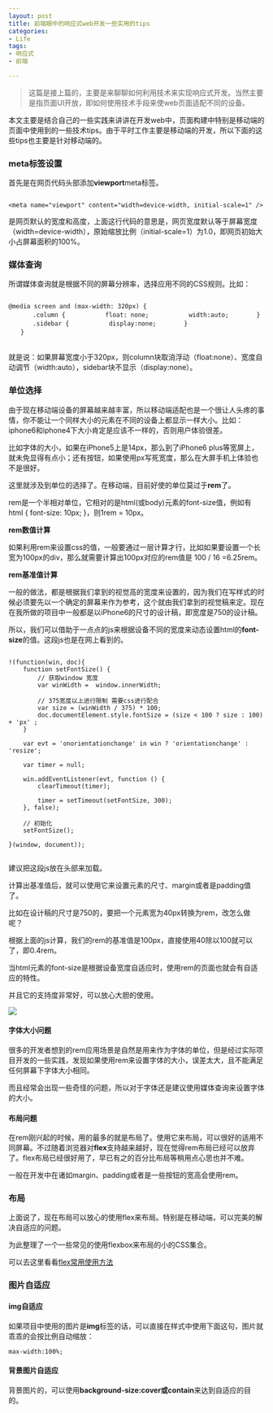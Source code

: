```yaml
---
layout: post
title: 前端眼中的响应式web开发一些实用的tips
categories:
- Life
tags:
- 响应式
- 前端

---
```


> 这篇是接上篇的，主要是来聊聊如何利用技术来实现响应式开发。当然主要是指页面UI开放，即如何使用技术手段来使web页面适配不同的设备。

本文主要是结合自己的一些实践来讲讲在开发web中，页面构建中特别是移动端的页面中使用到的一些技术tips。由于平时工作主要是移动端的开发，所以下面的这些tips也主要是针对移动端的。

### meta标签设置

首先是在网页代码头部添加**viewport**meta标签。

```

<meta name="viewport" content="width=device-width, initial-scale=1" />

```

是网页默认的宽度和高度，上面这行代码的意思是，网页宽度默认等于屏幕宽度（width=device-width），原始缩放比例（initial-scale=1）为1.0，即网页初始大小占屏幕面积的100%。


### 媒体查询

所谓媒体查询就是根据不同的屏幕分辨率，选择应用不同的CSS规则。比如：


```

@media screen and (max-width: 320px) {
　　　　.column { 　　　　　　float: none; 　　　　　　width:auto; 　　　　}
　　　　.sidebar { 　　　　　　display:none; 　　　　}
　　}
　　
```

就是说：如果屏幕宽度小于320px，则column块取消浮动（float:none）、宽度自动调节（width:auto），sidebar块不显示（display:none）。

### 单位选择

由于现在移动端设备的屏幕越来越丰富，所以移动端适配也是一个很让人头疼的事情，你不能让一个同样大小的元素在不同的设备上都显示一样大小。比如：iphone6和iphone4下大小肯定是应该不一样的，否则用户体验很差。

比如字体的大小，如果在iPhone5上是14px，那么到了iPhone6 plus等宽屏上，就未免显得有点小；还有按钮，如果使用px写死宽度，那么在大屏手机上体验也不是很好。

这里就涉及到单位的选择了。在移动端，目前好使的单位莫过于**rem**了。

rem是一个半相对单位，它相对的是html(或body)元素的font-size值，例如有html { font-size: 10px; }，则1rem = 10px。

**rem数值计算**

如果利用rem来设置css的值，一般要通过一层计算才行，比如如果要设置一个长宽为100px的div，那么就需要计算出100px对应的rem值是 100 / 16 =6.25rem。

**rem基准值计算**

一般的做法，都是根据我们拿到的视觉高的宽度来设置的，因为我们在写样式的时候必须要先以一个确定的屏幕来作为参考，这个就由我们拿到的视觉稿来定。现在在我所做的项目中一般都是以iPhone6的尺寸的设计稿，即宽度是750的设计稿。

所以，我们可以借助于一点点的js来根据设备不同的宽度来动态设置html的**font-size**的值。这段js也是在网上看到的。


```

!(function(win, doc){
    function setFontSize() {
        // 获取window 宽度
        var winWidth =  window.innerWidth;
       
        // 375宽度以上进行限制 需要css进行配合
        var size = (winWidth / 375) * 100;
        doc.documentElement.style.fontSize = (size < 100 ? size : 100) + 'px' ;
    }
 
    var evt = 'onorientationchange' in win ? 'orientationchange' : 'resize';
    
    var timer = null;
 
    win.addEventListener(evt, function () {
        clearTimeout(timer);
 
        timer = setTimeout(setFontSize, 300);
    }, false);
 
    // 初始化
    setFontSize();
 
}(window, document));


```

建议把这段js放在头部来加载。

计算出基准值后，就可以使用它来设置元素的尺寸、margin或者是padding值了。

比如在设计稿的尺寸是750的，要把一个元素宽为40px转换为rem，改怎么做呢？

根据上面的js计算，我们的rem的基准值是100px，直接使用40除以100就可以了，即0.4rem。

当html元素的font-size是根据设备宽度自适应时，使用rem的页面也就会有自适应的特性。

并且它的支持度非常好，可以放心大胆的使用。

![](http://i.imgur.com/oblImmX.png?1)



#### 字体大小问题

很多的开发者想到的rem应用场景是自然是用来作为字体的单位，但是经过实际项目开发的一些实践，发现如果使用rem来设置字体的大小，误差太大，且不能满足任何屏幕下字体大小相同。

而且经常会出现一些奇怪的问题，所以对于字体还是建议使用媒体查询来设置字体的大小。

#### 布局问题

在rem刚兴起的时候，用的最多的就是布局了。使用它来布局，可以很好的适用不同屏幕。不过随着浏览器对**flex**支持越来越好，现在觉得rem布局已经可以放弃了。flex布局已经很好用了，早已有之的百分比布局等稍用点心思也并不难。

一般在开发中在诸如margin、padding或者是一些按钮的宽高会使用rem。

### 布局

上面说了，现在布局可以放心的使用flex来布局。特别是在移动端，可以完美的解决自适应的问题。

为此整理了一个一些常见的使用flexbox来布局的小的CSS集合。

可以去这里看看[flex常用使用方法](http://janily.github.io/mystique/)


### 图片自适应

#### img自适应

如果项目中使用的图片是**img**标签的话，可以直接在样式中使用下面这句，图片就乖乖的会按比例自动缩放：

```
max-width:100%;
```

#### 背景图片自适应

背景图片的，可以使用**background-size:cover或contain**来达到自适应的目的。





